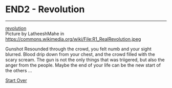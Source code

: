 # END2 - Revolution
---
[revolution](../images/revolution.jpg)  
Picture by LatheeshMahe in https://commons.wikimedia.org/wiki/File:R1_RealRevolution.jpeg

Gunshot Resounded through the crowd, you felt numb and your sight blurred. Blood drip down from your chest, and the crowd filled with the scary scream. The gun is not the only things that was triigered, but also the anger from the people. Maybe the end of your life can be the new start of the others ...

[Start Over](../situations/casting-ceremony.md)